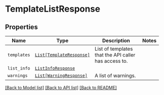 # TemplateListResponse



## Properties
Name | Type | Description | Notes
------------ | ------------- | ------------- | -------------
| `templates` | [```List[TemplateResponse]```](TemplateResponse.md) |  List of templates that the API caller has access to.  |  |
| `list_info` | [```ListInfoResponse```](ListInfoResponse.md) |    |  |
| `warnings` | [```List[WarningResponse]```](WarningResponse.md) |  A list of warnings.  |  |

[[Back to Model list]](../README.md#documentation-for-models) [[Back to API list]](../README.md#documentation-for-api-endpoints) [[Back to README]](../README.md)

